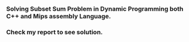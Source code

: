 ### Solving Subset Sum Problem in Dynamic Programming both C++ and Mips assembly Language.
### Check my report to see solution.




